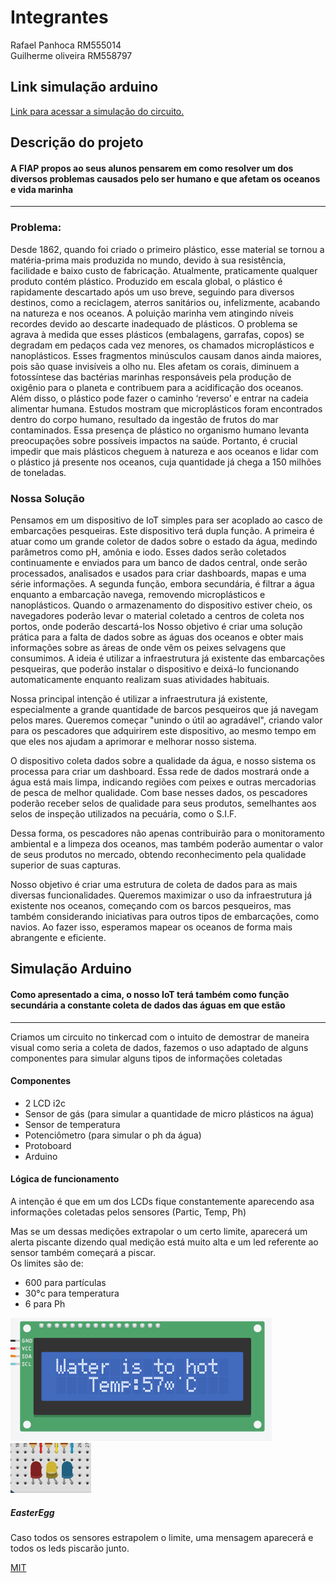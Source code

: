 # Integrantes

Rafael Panhoca RM555014   
Guilherme oliveira RM558797

## Link simulação arduino
[Link para acessar a simulação do circuito.](https://www.tinkercad.com/things/bcqNrDfFGeI-gs-edge?sharecode=_YDHr0weDzYbh3Dkvx_XXUrBPPkq9xsOVJ9w0YGvYAA)


## Descrição do projeto

#### A FIAP propos ao seus alunos pensarem em como resolver um dos diversos problemas causados pelo ser humano e que afetam os oceanos e vida marinha
---
### Problema:
Desde 1862, quando foi criado o primeiro plástico, esse material se tornou a matéria-prima mais produzida no mundo, devido à sua resistência, facilidade e baixo custo de fabricação. Atualmente, praticamente qualquer produto contém plástico. Produzido em escala global, o plástico é rapidamente descartado após um uso breve, seguindo para diversos destinos, como a reciclagem, aterros sanitários ou, infelizmente, acabando na natureza e nos oceanos.
A poluição marinha vem atingindo níveis recordes devido ao descarte inadequado de plásticos. O problema se agrava à medida que esses plásticos (embalagens, garrafas, copos) se degradam em pedaços cada vez menores, os chamados microplásticos e nanoplásticos. Esses fragmentos minúsculos causam danos ainda maiores, pois são quase invisíveis a olho nu. Eles afetam os corais, diminuem a fotossíntese das bactérias marinhas responsáveis pela produção de oxigênio para o planeta e contribuem para a acidificação dos oceanos.
Além disso, o plástico pode fazer o caminho ‘reverso’ e entrar na cadeia alimentar humana. Estudos mostram que microplásticos foram encontrados dentro do corpo humano, resultado da ingestão de frutos do mar contaminados. Essa presença de plástico no organismo humano levanta preocupações sobre possíveis impactos na saúde.
Portanto, é crucial impedir que mais plásticos cheguem à natureza e aos oceanos e lidar com o plástico já presente nos oceanos, cuja quantidade já chega a 150 milhões de toneladas.


### Nossa Solução

Pensamos em um dispositivo de IoT simples para ser acoplado ao casco de embarcações pesqueiras. Este dispositivo terá dupla função. A primeira é atuar como um grande coletor de dados sobre o estado da água, medindo parâmetros como pH, amônia e iodo. Esses dados serão coletados continuamente e enviados para um banco de dados central, onde serão processados, analisados e usados para criar dashboards, mapas e uma série informações.
A segunda função, embora secundária, é filtrar a água enquanto a embarcação navega, removendo microplásticos e nanoplásticos. Quando o armazenamento do dispositivo estiver cheio, os navegadores poderão levar o material coletado a centros de coleta nos portos, onde poderão descartá-los
Nosso objetivo é criar uma solução prática para a falta de dados sobre as águas dos oceanos e obter mais informações sobre as áreas de onde vêm os peixes selvagens que consumimos. A ideia é utilizar a infraestrutura já existente das embarcações pesqueiras, que poderão instalar o dispositivo e deixá-lo funcionando automaticamente enquanto realizam suas atividades habituais.


Nossa principal intenção é utilizar a infraestrutura já existente, especialmente a grande quantidade de barcos pesqueiros que já navegam pelos mares. Queremos começar "unindo o útil ao agradável", criando valor para os pescadores que adquirirem este dispositivo, ao mesmo tempo em que eles nos ajudam a aprimorar e melhorar nosso sistema.

O dispositivo coleta dados sobre a qualidade da água, e nosso sistema os processa para criar um dashboard. Essa rede de dados mostrará onde a água está mais limpa, indicando regiões com peixes e outras mercadorias de pesca de melhor qualidade. Com base nesses dados, os pescadores poderão receber selos de qualidade para seus produtos, semelhantes aos selos de inspeção utilizados na pecuária, como o S.I.F.

Dessa forma, os pescadores não apenas contribuirão para o monitoramento ambiental e a limpeza dos oceanos, mas também poderão aumentar o valor de seus produtos no mercado, obtendo reconhecimento pela qualidade superior de suas capturas.

Nosso objetivo é criar uma estrutura de coleta de dados para as mais diversas funcionalidades. Queremos maximizar o uso da infraestrutura já existente nos oceanos, começando com os barcos pesqueiros, mas também considerando iniciativas para outros tipos de embarcações, como navios. Ao fazer isso, esperamos mapear os oceanos de forma mais abrangente e eficiente.


## Simulação Arduino

#### Como apresentado a cima, o nosso IoT terá também como função secundária a constante coleta de dados das águas em que estão
---
Criamos um circuito no tinkercad com o intuito de demostrar de maneira visual como seria a coleta de dados, fazemos o uso adaptado de alguns componentes para simular alguns tipos de informações coletadas

#### Componentes
- 2 LCD i2c
- Sensor de gás (para simular a quantidade de micro plásticos na água)
- Sensor de temperatura
- Potenciômetro (para simular o ph da água)
- Protoboard
- Arduino

#### Lógica de funcionamento
A intenção é que em um dos LCDs fique constantemente aparecendo asa informações coletadas pelos sensores (Partic, Temp, Ph)

Mas se um dessas medições extrapolar o um certo limite, aparecerá um alerta piscante dizendo qual medição está muito alta e um led referente ao sensor também começará a piscar.  
Os limites são de:
- 600 para partículas
- 30°c para temperatura
- 6 para Ph

![Tela de alerta](images/alertScreen.png)
![Led de alerta](images/ledAlert.png)

##### EasterEgg

Caso todos os sensores estrapolem o limite, uma mensagem aparecerá e todos os leds piscarão junto.

[MIT](https://choosealicense.com/licenses/mit/)
